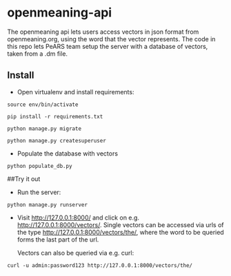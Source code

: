 # openmeaning-api

The openmeaning api lets users access vectors in json format from
openmeaning.org, using the word that the vector represents. The code in this
repo lets PeARS team setup the server with a database of vectors, taken from a
.dm file.

## Install

* Open virtualenv and install requirements:

`source env/bin/activate`

`pip install -r requirements.txt`

`python manage.py migrate`

`python manage.py createsuperuser`

* Populate the database with vectors

`python populate_db.py`

##Try it out

* Run the server:

`python manage.py runserver`

* Visit http://127.0.0.1:8000/ and click on e.g.
  http://127.0.0.1:8000/vectors/. Single vectors can be accessed via urls of
  the type http://127.0.0.1:8000/vectors/the/, where the word to be queried
  forms the last part of the url. 
  
  Vectors can also be queried via e.g. curl: 

`curl -u admin:password123 http://127.0.0.1:8000/vectors/the/`
